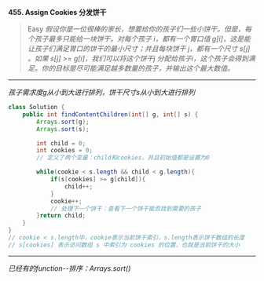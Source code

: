 **455. Assign Cookies 分发饼干**
>Easy
*假设你是一位很棒的家长，想要给你的孩子们一些小饼干。但是，每个孩子最多只能给一块饼干。对每个孩子 i，都有一个胃口值 g[i]，这是能让孩子们满足胃口的饼干的最小尺寸；并且每块饼干 j，都有一个尺寸 s[j] 。如果 s[j] >= g[i]，我们可以将这个饼干j 分配给孩子i，这个孩子会得到满足。你的目标是尽可能满足越多数量的孩子，并输出这个最大数值。*

---

*孩子需求度g从小到大进行排列，饼干尺寸s从小到大进行排列*

```java
class Solution {
    public int findContentChildren(int[] g, int[] s) {
        Arrays.sort(g);
        Arrays.sort(s);

        int child = 0;
        int cookies = 0;
        // 定义了两个变量：child和cookies，并且初始值都是设置为0

        while(cookie < s.length && child < g.length){
            if(s[cookies] >= g[child]){
                child++;
            }
            cookie++;
            // 处理下一个饼干：查看下一个饼干能否找到需要的孩子
        }return child;       
    }
}
// cookie < s.length中，cookie表示当前饼干索引，s.length表示饼干数组的长度
// s[cookies] 表示访问数组 s 中索引为 cookies 的位置，也就是当前饼干的大小

```

---
*已经有的function--排序：Arrays.sort()*



